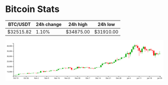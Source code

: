 # Bitcoin Stats

BTC/USDT|24h change|24h high|24h low|
|---|---|---|---|
|$32515.82|1.10%|$34875.00|$31910.00|

<img src="./chart.svg">
